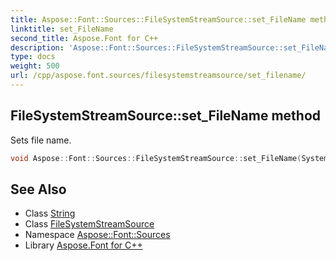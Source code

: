 ```yaml
---
title: Aspose::Font::Sources::FileSystemStreamSource::set_FileName method
linktitle: set_FileName
second_title: Aspose.Font for C++
description: 'Aspose::Font::Sources::FileSystemStreamSource::set_FileName method. Sets file name in C++.'
type: docs
weight: 500
url: /cpp/aspose.font.sources/filesystemstreamsource/set_filename/
---
```

## FileSystemStreamSource::set_FileName method


Sets file name.

```cpp
void Aspose::Font::Sources::FileSystemStreamSource::set_FileName(System::String value)
```

## See Also

* Class [String](../../../system/string/)
* Class [FileSystemStreamSource](../)
* Namespace [Aspose::Font::Sources](../../)
* Library [Aspose.Font for C++](../../../)

